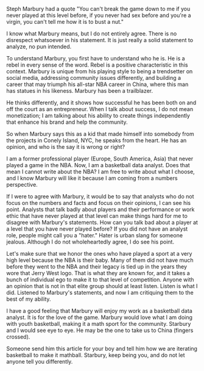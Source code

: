 Steph Marbury had a quote "You can't break the game down to me if you never played at this level before, if you never had sex before and you're a virgin, you can't tell me how it is to bust a nut."

I know what Marbury means, but I do not entirely agree.  There is no disrespect whatsoever in his statement.  It is just really a solid statement to analyze, no pun intended.

To understand Marbury, you first have to understand who he is.  He is a rebel in every sense of the word.  Rebel is a positive characteristic in this context.  Marbury is unique from his playing style to being a trendsetter on social media, addressing community issues differently, and building a career that may triumph his all-star NBA career in China, where this man has statues in his likeness.   Marbury has been a trailblazer.  

He thinks differently, and it shows how successful he has been both on and off the court as an entrepreneur.  When I talk about success, I do not mean monetization; I am talking about his ability to create things independently that enhance his brand and help the community. 

So when Marbury says this as a kid that made himself into somebody from the projects in Conely Island, NYC, he speaks from the heart.  He has an opinion, and who is the say it is wrong or right?

I am a former professional player (Europe, South America, Asia) that never played a game in the NBA.  Now, I am a basketball data analyst.  Does that mean I cannot write about the NBA?  I am free to write about what I choose, and I know Marbury will like it because I am coming from a numbers perspective. 

If I were to agree with Marbury, it would be to say that analysts who do not focus on the numbers and facts and focus on their opinions, I can see his point.  Analysts that talk badly about players and their performance or work ethic that have never played at that level can make things hard for me to disagree with Marbury's statements.  How can you talk bad about a player at a level that you have never played before?  If you did not have an analyst role, people might call you a "hater."  Hater is urban slang for someone jealous.   Although I do not wholeheartedly agree, I do see his point.  

Let's make sure that we honor the ones who have played a sport at a very high level because the NBA is their baby.  Many of them did not have much before they went to the NBA and their legacy is tied up in the years they wore that Jerry West logo.  That is what they are known for, and it takes a bunch of individual ego to make it to that level of competition.  Anyone with an opinion that is not in that elite group should at least listen.  Listen is what I did.  Listened to Marbury's statements, and now I am critiquing them to the best of my ability.  

I have a good feeling that Marbury will enjoy my work as a basketball data analyst.  It is for the love of the game.  Marbury would love what I am doing with youth basketball, making it a math sport for the community.  Starbury and I would see eye to eye.  He may be the one to take us to China (fingers crossed). 

Someone send him this article for your boy and tell him how we are iterating basketball to make it mathball.  Starbury, keep being you, and do not let anyone tell you differently.
